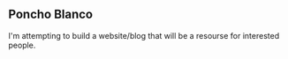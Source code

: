 ## Poncho Blanco

I'm attempting to build a website/blog that will be a resourse for interested people.



